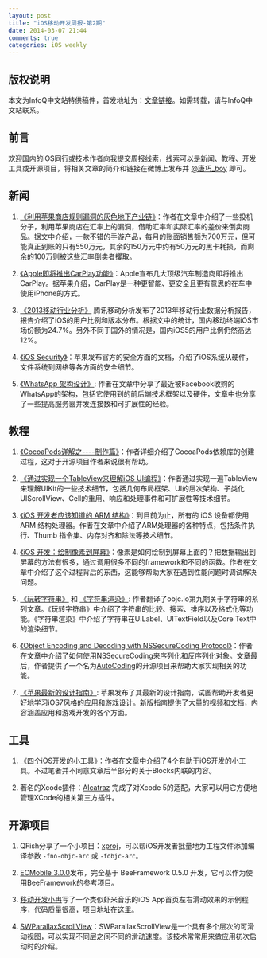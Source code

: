 ```yaml
---
layout: post
title: "iOS移动开发周报-第2期"
date: 2014-03-07 21:44
comments: true
categories: iOS weekly
---
```


## 版权说明

本文为InfoQ中文站特供稿件，首发地址为：[文章链接](http://www.infoq.com/cn/news/2014/03/apple-store-gray-chain)。如需转载，请与InfoQ中文站联系。

## 前言

欢迎国内的iOS同行或技术作者向我提交周报线索，线索可以是新闻、教程、开发工具或开源项目，将相关文章的简介和链接在微博上发布并 [@唐巧_boy](http://weibo.com/tangqiaoboy) 即可。


## 新闻

 1. [《利用苹果商店规则漏洞的灰色地下产业链》](http://daily.zhihu.com/story/3350426)：作者在文章中介绍了一些投机分子，利用苹果商店在汇率上的漏洞，借助汇率和实际汇率的差价来倒卖商品。据文中介绍，一款不错的手游产品，每月的账面销售额为700万元，但可能真正到账的只有550万元，其余的150万元中约有50万元的黑卡耗损，而剩余的100万则被这些汇率倒卖者攫取。

 1. [《Apple即将推出CarPlay功能》](http://www.guomii.com/posts/37790)：Apple宣布几大顶级汽车制造商即将推出CarPlay。据苹果介绍，CarPlay是一种更智能、更安全且更有意思的在车中使用iPhone的方式。
 
 1. [《2013移动行业分析》](http://djt.qq.com/mobile/article/1073) 腾讯移动分析发布了2013年移动行业数据分析报告，报告介绍了iOS的用户比例和版本分布。根据文中的统计，国内移动终端iOS市场份额为24.7%。另外不同于国外的情况是，国内iOS5的用户比例仍然高达12%。
 
 1. [《iOS Security》](http://images.apple.com/iphone/business/docs/iOS_Security_Feb14.pdf)：苹果发布官方的安全方面的文档，介绍了iOS系统从硬件，文件系统到网络等各方面的安全细节。
  
 1. [《WhatsApp 架构设计》](http://highscalability.com/blog/2014/2/26/the-whatsapp-architecture-facebook-bought-for-19-billion.html): 作者在文章中分享了最近被Facebook收购的WhatsApp的架构，包括它使用到的前后端技术框架以及硬件，文章中也分享了一些提高服务器并发连接数和可扩展性的经验。  
  
## 教程

 1. [《CocoaPods详解之----制作篇》](http://blog.csdn.net/wzzvictory/article/details/20067595)：作者详细介绍了CocoaPods依赖库的创建过程，这对于开源项目作者来说很有帮助。

 1. [《通过实现一个TableView来理解iOS UI编程》](http://blog.jobbole.com/61101/)：作者通过实现一遍TableView来理解UIKit的一些技术细节，包括几何布局框架、UI的层次架构、子类化UIScrollView、Cell的重用、响应和处理事件和可扩展性等技术细节。

 1. [《iOS 开发者应该知道的 ARM 结构》](http://www.yidianzixun.com/article/news_eaf23f7ff41d4862ecbf0d10441cf5f5?s=1)：到目前为止，所有的 iOS 设备都使用 ARM 结构处理器。作者在文章中介绍了ARM处理器的各种特点，包括条件执行、Thumb 指令集、内存对齐和除法等技术细节。
 
 1. [《iOS 开发：绘制像素到屏幕》](http://segmentfault.com/a/1190000000390012)：像素是如何绘制到屏幕上面的？把数据输出到屏幕的方法有很多，通过调用很多不同的framework和不同的函数。作者在文章中介绍了这个过程背后的东西，这能够帮助大家在遇到性能问题时调试解决问题。 
 
 1. [《玩转字符串》](http://iosinit.com/?p=854) 和 [《字符串渲染》](http://iosinit.com/?p=880): 作者翻译了objc.io第九期关于字符串的系列文章。《玩转字符串》中介绍了字符串的比较、搜索、排序以及格式化等功能。《字符串渲染》中介绍了字符串在UILabel、UITextField以及Core Text中的渲染细节。
 
 1. [《Object Encoding and Decoding with NSSecureCoding Protocol》](http://iosdevelopertips.com/general/object-encoding-and-decoding-with-nssecurecoding.html)：作者在文章中介绍了如何使用NSSecureCoding来序列化和反序列化对象。文章最后，作者提供了一个名为[AutoCoding](https://github.com/nicklockwood/AutoCoding)的开源项目来帮助大家实现相关的功能。

 1. [《苹果最新的设计指南》](https://developer.apple.com/design/): 苹果发布了其最新的设计指南，试图帮助开发者更好地学习iOS7风格的应用和游戏设计。新版指南提供了大量的视频和文档，内容涵盖应用和游戏开发的各个方面。

 
## 工具

 1. [《四个iOS开发的小工具》](http://koofrank.com/blog/2014/02/28/my-first-article/)：作者在文章中介绍了4个有助于iOS开发的小工具。不过笔者并不同意文章后半部分的关于Blocks内联的内容。

 1. 著名的Xcode插件：[Alcatraz](https://github.com/supermarin/Alcatraz) 完成了对Xcode 5的适配，大家可以用它方便地管理XCode的相关第三方插件。

## 开源项目

 1. QFish分享了一个小项目：[xproj](https://github.com/qfish/xproj)，可以帮iOS开发者批量地为工程文件添加编译参数 `-fno-objc-arc` 或 `-fobjc-arc`。
 
 1. [ECMobile 3.0.0](https://github.com/GeekZooStudio/ECMobile_iOS)发布，完全基于 BeeFramework 0.5.0 开发，它可以作为使用BeeFramework的参考项目。

 1. [移动开发小冉](http://weibo.com/ranwj)写了一个类似虾米音乐的iOS App首页左右滑动效果的示例程序，代码质量很高，项目地址在[这里](https://github.com/nonstriater/NTSlidingViewController)。
 
 1. [SWParallaxScrollView](https://github.com/5sw/SWParallaxScrollView)：SWParallaxScrollView是一个具有多个层次的可滑动视图，可以实现不同层之间不同的滑动速度。该技术常常用来做应用初次启动时的介绍。
 
